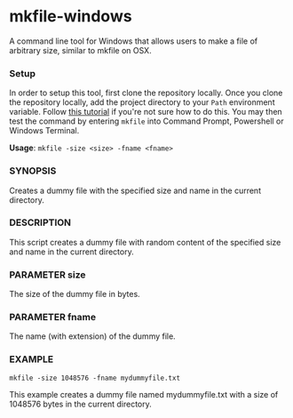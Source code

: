 # mkfile-windows
A command line tool for Windows that allows users to make a file of arbitrary size, similar to mkfile on OSX.

### Setup
In order to setup this tool, first clone the repository locally. Once you clone the repository locally, add the project directory to your `Path` environment variable. Follow [this tutorial](https://stackoverflow.com/questions/44272416/how-to-add-a-folder-to-path-environment-variable-in-windows-10-with-screensho) if you're not sure how to do this. You may then test the command by entering `mkfile` into Command Prompt, Powershell or Windows Terminal.

**Usage**: `mkfile -size <size> -fname <fname>`

### SYNOPSIS
Creates a dummy file with the specified size and name in the current directory.

### DESCRIPTION
This script creates a dummy file with random content of the specified size and name in the current directory.

### PARAMETER size
The size of the dummy file in bytes.

### PARAMETER fname
The name (with extension) of the dummy file.

### EXAMPLE
`mkfile -size 1048576 -fname mydummyfile.txt`

This example creates a dummy file named mydummyfile.txt with a size of 1048576 bytes in the current directory.
